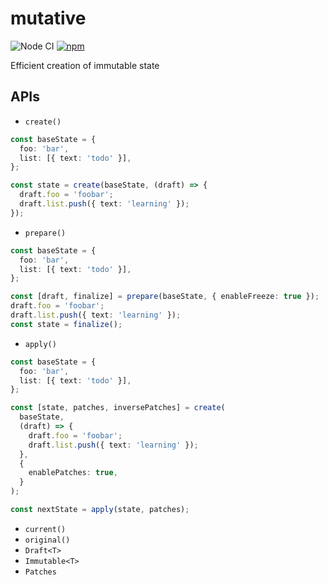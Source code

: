 # mutative

![Node CI](https://github.com/unadlib/mutative/workflows/Node%20CI/badge.svg)
[![npm](https://img.shields.io/npm/v/mutative.svg)](https://www.npmjs.com/package/mutative)

Efficient creation of immutable state

## APIs

- `create()`

```ts
const baseState = {
  foo: 'bar',
  list: [{ text: 'todo' }],
};

const state = create(baseState, (draft) => {
  draft.foo = 'foobar';
  draft.list.push({ text: 'learning' });
});
```

- `prepare()`

```ts
const baseState = {
  foo: 'bar',
  list: [{ text: 'todo' }],
};

const [draft, finalize] = prepare(baseState, { enableFreeze: true });
draft.foo = 'foobar';
draft.list.push({ text: 'learning' });
const state = finalize();
```

- `apply()`

```ts
const baseState = {
  foo: 'bar',
  list: [{ text: 'todo' }],
};

const [state, patches, inversePatches] = create(
  baseState,
  (draft) => {
    draft.foo = 'foobar';
    draft.list.push({ text: 'learning' });
  },
  {
    enablePatches: true,
  }
);

const nextState = apply(state, patches);
```

- `current()`
- `original()`
- `Draft<T>`
- `Immutable<T>`
- `Patches`
